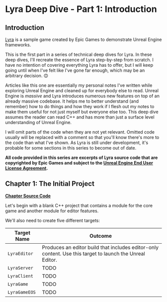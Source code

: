 # Lyra Deep Dive - Part 1: Introduction

## Introduction
[Lyra](https://docs.unrealengine.com/5.1/en-US/lyra-sample-game-in-unreal-engine/) is a sample game created by Epic Games to demonstrate Unreal Engine frameworks.

This is the first part in a series of technical deep dives for Lyra. In these deep dives, I'll recreate the essence of Lyra step-by-step from scratch. I have no intention of 
covering everything Lyra has to offer, but I will keep going until when I've felt like I've gone far enough, which may be an arbitrary decision. 😊

Articles like this one are essentially my personal notes I've written while exploring Unreal Engine and cleaned up for everybody else to read. Unreal Engine is *massive* and Lyra introduces numerous new features on top of an already massive codebase. It helps me to better understand (and remember) how to do things and how they work if I flesh out my notes to make them useful for not just myself but everyone else too. This deep dive assumes the reader can read C++ and has more than just a surface level understanding of Unreal Engine.

I will omit parts of the code when they are not yet relevant. Omitted code usually will be replaced with a comment so that you'll know there's more to the code than what I've shown. As Lyra is still under development, it's probable for some sections in this series to become out of date.

**All code provided in this series are excerpts of Lyra source code that are copyrighted by Epic Games and subject to the 
[Unreal Engine End User License Agreement](https://www.unrealengine.com/en-US/eula/unreal).**

## Chapter 1: The Initial Project
**[Chapter Source Code](https://github.com/the-unrealist/lyra-deep-dive)**

Let's begin with a blank C++ project that contains a module for the core game and another module for editor features. 

We'll also need to create five different targets:

|Target Name|Outcome|
|-----------|-------|
|`LyraEditor`|Produces an editor build that includes editor-only content. Use this target to launch the Unreal Editor.|
|`LyraServer`|TODO|
|`LyraClient`|TODO|
|`LyraGame`|TODO|
|`LyraGameEOS`|TODO|
